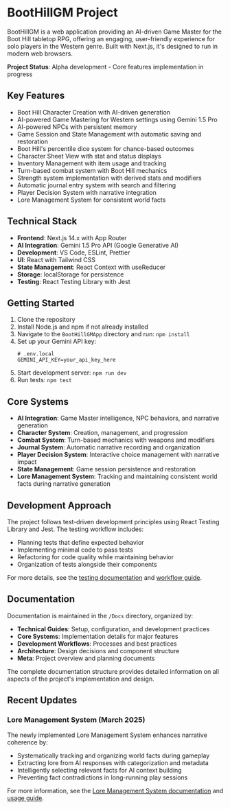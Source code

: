 # BootHillGM Project

BootHillGM is a web application providing an AI-driven Game Master for the Boot Hill tabletop RPG, offering an engaging, user-friendly experience for solo players in the Western genre. Built with Next.js, it's designed to run in modern web browsers.

**Project Status**: Alpha development - Core features implementation in progress

## Key Features

- Boot Hill Character Creation with AI-driven generation
- AI-powered Game Mastering for Western settings using Gemini 1.5 Pro
- AI-powered NPCs with persistent memory
- Game Session and State Management with automatic saving and restoration
- Boot Hill's percentile dice system for chance-based outcomes
- Character Sheet View with stat and status displays
- Inventory Management with item usage and tracking
- Turn-based combat system with Boot Hill mechanics
- Strength system implementation with derived stats and modifiers
- Automatic journal entry system with search and filtering
- Player Decision System with narrative integration
- Lore Management System for consistent world facts

## Technical Stack

- **Frontend**: Next.js 14.x with App Router
- **AI Integration**: Gemini 1.5 Pro API (Google Generative AI)
- **Development**: VS Code, ESLint, Prettier
- **UI**: React with Tailwind CSS
- **State Management**: React Context with useReducer
- **Storage**: localStorage for persistence
- **Testing**: React Testing Library with Jest

## Getting Started

1. Clone the repository
2. Install Node.js and npm if not already installed
3. Navigate to the `BootHillGMApp` directory and run: `npm install`
4. Set up your Gemini API key:
   ```
   # .env.local
   GEMINI_API_KEY=your_api_key_here
   ```
5. Start development server: `npm run dev`
6. Run tests: `npm test`

## Core Systems

- **AI Integration**: Game Master intelligence, NPC behaviors, and narrative generation
- **Character System**: Creation, management, and progression
- **Combat System**: Turn-based mechanics with weapons and modifiers
- **Journal System**: Automatic narrative recording and organization
- **Player Decision System**: Interactive choice management with narrative impact
- **State Management**: Game session persistence and restoration
- **Lore Management System**: Tracking and maintaining consistent world facts during narrative generation

## Development Approach

The project follows test-driven development principles using React Testing Library and Jest. The testing workflow includes:

- Planning tests that define expected behavior
- Implementing minimal code to pass tests
- Refactoring for code quality while maintaining behavior
- Organization of tests alongside their components

For more details, see the [testing documentation](Docs/technical-guides/testing-guide.md) and [workflow guide](Docs/development/workflows/testing-workflow.md).

## Documentation

Documentation is maintained in the `/Docs` directory, organized by:

- **Technical Guides**: Setup, configuration, and development practices
- **Core Systems**: Implementation details for major features
- **Development Workflows**: Processes and best practices
- **Architecture**: Design decisions and component structure
- **Meta**: Project overview and planning documents

The complete documentation structure provides detailed information on all aspects of the project's implementation and design.

## Recent Updates

### Lore Management System (March 2025)

The newly implemented Lore Management System enhances narrative coherence by:

- Systematically tracking and organizing world facts during gameplay
- Extracting lore from AI responses with categorization and metadata
- Intelligently selecting relevant facts for AI context building
- Preventing fact contradictions in long-running play sessions

For more information, see the [Lore Management System documentation](Docs/core-systems/lore-management-system.md) and [usage guide](Docs/technical-guides/using-lore-system.md).